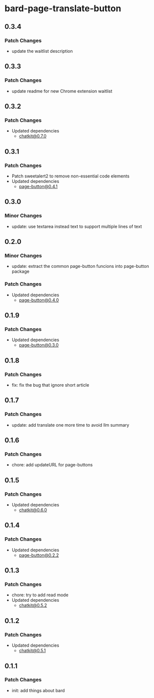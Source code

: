 # bard-page-translate-button

## 0.3.4

### Patch Changes

- update the waitlist description

## 0.3.3

### Patch Changes

- update readme for new Chrome extension waitlist

## 0.3.2

### Patch Changes

- Updated dependencies
  - chatkit@0.7.0

## 0.3.1

### Patch Changes

- Patch sweetalert2 to remove non-essential code elements
- Updated dependencies
  - page-button@0.4.1

## 0.3.0

### Minor Changes

- update: use textarea instead text to support multiple lines of text

## 0.2.0

### Minor Changes

- update: extract the common page-button funcions into page-button package

### Patch Changes

- Updated dependencies
  - page-button@0.4.0

## 0.1.9

### Patch Changes

- Updated dependencies
  - page-button@0.3.0

## 0.1.8

### Patch Changes

- fix: fix the bug that ignore short article

## 0.1.7

### Patch Changes

- update: add translate one more time to avoid llm summary

## 0.1.6

### Patch Changes

- chore: add updateURL for page-buttons

## 0.1.5

### Patch Changes

- Updated dependencies
  - chatkit@0.6.0

## 0.1.4

### Patch Changes

- Updated dependencies
  - page-button@0.2.2

## 0.1.3

### Patch Changes

- chore: try to add read mode
- Updated dependencies
  - chatkit@0.5.2

## 0.1.2

### Patch Changes

- Updated dependencies
  - chatkit@0.5.1

## 0.1.1

### Patch Changes

- init: add things about bard
